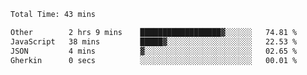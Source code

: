 <!--START_SECTION:waka-->

```txt
Total Time: 43 mins

Other        2 hrs 9 mins    ██████████████████▓░░░░░░   74.81 %
JavaScript   38 mins         █████▓░░░░░░░░░░░░░░░░░░░   22.53 %
JSON         4 mins          ▓░░░░░░░░░░░░░░░░░░░░░░░░   02.65 %
Gherkin      0 secs          ░░░░░░░░░░░░░░░░░░░░░░░░░   00.01 %
```

<!--END_SECTION:waka-->
